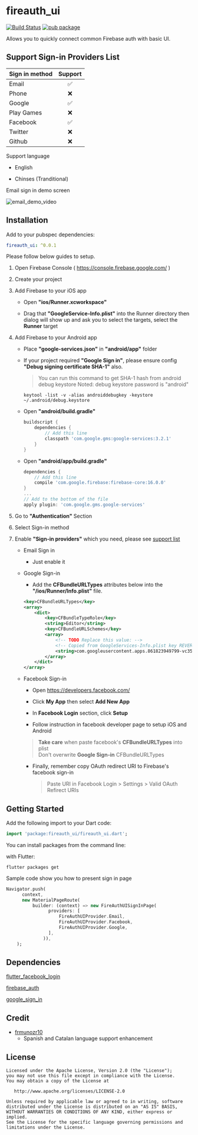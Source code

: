 # fireauth_ui

[![Build Status](https://www.bitrise.io/app/5200f74e30b34a48/status.svg?token=OC_Yo2MikC22ZFfwKpXavg)](https://www.bitrise.io/app/5200f74e30b34a48) 
[![pub package](https://img.shields.io/pub/v/fireauth_ui.svg)](https://pub.dartlang.org/packages/fireauth_ui)

Allows you to quickly connect common Firebase auth with basic UI.

## Support Sign-in Providers List

| Sign in method    | Support           |
| ----------------- |:-----------------:|
| Email             | ✅                |
| Phone             | ❌                |
| Google            | ✅                |
| Play Games        | ❌                |
| Facebook          | ✅                |
| Twitter           | ❌                |
| Github            | ❌                |

Support language

- English

- Chinses (Tranditional)

Email sign in demo screen

![email_demo_video](docs/email_demo.gif)

## Installation

Add to your pubspec dependencies:
```yaml
fireauth_ui: ^0.0.1
```

Please follow below guides to setup.

1. Open Firebase Console ( https://console.firebase.google.com/ )

2. Create your project

3. Add Firebase to your iOS app
    
    - Open **"ios/Runner.xcworkspace"**
    
    - Drag that **"GoogleService-Info.plist"** into the Runner directory then dialog will show up and ask you to select the targets, select the **Runner** target

4. Add Firebase to your Android app
    - Place **"google-services.json"** in **"android/app"** folder

    - If your project required **"Google Sign in"**, please ensure config **"Debug signing certificate SHA-1"** also.

        > You can run this command to get SHA-1 hash from android debug keystore
        > Noted: debug keystore password is "android"

        ```
        keytool -list -v -alias androiddebugkey -keystore ~/.android/debug.keystore
        ```
    - Open **"android/build.gradle"**
        ```gradle
        buildscript {
            dependencies {
                // Add this line
                classpath 'com.google.gms:google-services:3.2.1'
            }
        }
        ```
    - Open **"android/app/build.gradle"**
        ```gradle
        dependencies {
            // Add this line
            compile 'com.google.firebase:firebase-core:16.0.0'
        }
        ...
        // Add to the bottom of the file
        apply plugin: 'com.google.gms.google-services'

        ```

5. Go to **"Authentication"** Section

6. Select Sign-in method

7. Enable **"Sign-in providers"** which you need, please see [support list](#support-sign-in-providers-list)

    - Email Sign in
        - Just enable it
    
    - Google Sign-in
        
        - Add the **CFBundleURLTypes** attributes below into the **"/ios/Runner/Info.plist"** file.

        ```xml
        <key>CFBundleURLTypes</key>
        <array>
            <dict>
                <key>CFBundleTypeRole</key>
                <string>Editor</string>
                <key>CFBundleURLSchemes</key>
                <array>
                    <!-- TODO Replace this value: -->
                    <!-- Copied from GoogleServices-Info.plist key REVERSE_CLIENT_ID -->
                    <string>com.googleusercontent.apps.861823949799-vc35cprkp249096uujjn0vvnmcvjppkn</string>
                </array>
            </dict>
        </array>
        ```
    - Facebook Sign-in
        
        - Open https://developers.facebook.com/

        - Click **My App** then select **Add New App**

        - In **Facebook Login** section, click **Setup**

        - Follow instruction in facebook developer page to setup iOS and Android

        > **Take care** when paste facebook's **CFBundleURLTypes** into plist
        > <br/>Don't overwrite **Google Sign-in** CFBundleURLTypes

        - Finally, remember copy OAuth redirect URI to Firebase's facebook sign-in
          > Paste URI in Facebook Login > Settings > Valid OAuth Refirect URIs


## Getting Started

Add the following import to your Dart code:

```dart
import 'package:fireauth_ui/fireauth_ui.dart';
```

You can install packages from the command line:

with Flutter:

```
flutter packages get
```

Sample code show you how to present sign in page
```dart
Navigator.push(
      context,
      new MaterialPageRoute(
          builder: (context) => new FireAuthUISignInPage(
                providers: [
                    FireAuthUIProvider.Email,
                    FireAuthUIProvider.Facebook,
                    FireAuthUIProvider.Google,
                ],
              )),
    );
```

## Dependencies

[flutter_facebook_login](https://pub.dartlang.org/packages/flutter_facebook_login)

[firebase_auth](https://pub.dartlang.org/packages/firebase_auth)

[google_sign_in](https://pub.dartlang.org/packages/google_sign_in)

## Credit

- [frmunozr10](https://github.com/frmunozr10)
    - Spanish and Catalan language support enhancement

License
-------

    Licensed under the Apache License, Version 2.0 (the "License");
    you may not use this file except in compliance with the License.
    You may obtain a copy of the License at

       http://www.apache.org/licenses/LICENSE-2.0

    Unless required by applicable law or agreed to in writing, software
    distributed under the License is distributed on an "AS IS" BASIS,
    WITHOUT WARRANTIES OR CONDITIONS OF ANY KIND, either express or implied.
    See the License for the specific language governing permissions and
    limitations under the License.